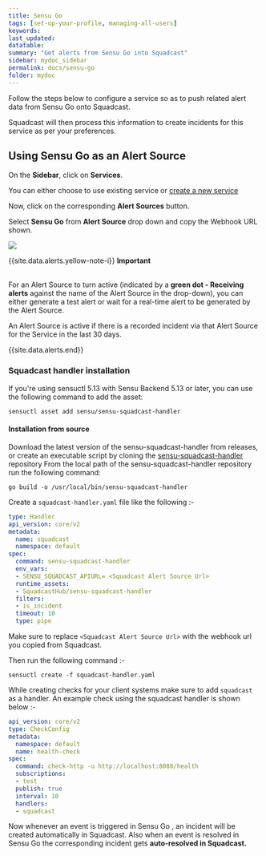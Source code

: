 ```yaml
---
title: Sensu Go
tags: [set-up-your-profile, managing-all-users]
keywords: 
last_updated: 
datatable: 
summary: "Get alerts from Sensu Go into Squadcast"
sidebar: mydoc_sidebar
permalink: docs/sensu-go
folder: mydoc
---
```


Follow the steps below to configure a service so as to push related alert data from Sensu Go onto Squadcast.

Squadcast will then process this information to create incidents for this service as per your preferences.

## Using Sensu Go as an Alert Source

On the **Sidebar**, click on **Services**.

You can either choose to use existing service or [create a new service](adding-a-service-1)

Now, click on the corresponding **Alert Sources** button.

Select **Sensu Go** from  **Alert Source** drop down and copy the Webhook URL shown.

![](images/sensu-go_1.png)

{{site.data.alerts.yellow-note-i}}
<b>Important</b><br/><br/>
<p>For an Alert Source to turn active (indicated by a <b>green dot - Receiving alerts</b> against the name of the Alert Source in the drop-down), you can either generate a test alert or wait for a real-time alert to be generated by the Alert Source.</p>
<p>An Alert Source is active if there is a recorded incident via that Alert Source for the Service in the last 30 days.</p>
{{site.data.alerts.end}}

### Squadcast handler installation 

If you're using sensuctl 5.13 with Sensu Backend 5.13 or later, you can use the following command to add the asset:

```
sensuctl asset add sensu/sensu-squadcast-handler
```

#### Installation from source

Download the latest version of the sensu-squadcast-handler from releases, or create an executable script by cloning the [sensu-squadcast-handler](https://github.com/SquadcastHub/sensu-squadcast-handler.git) repository
From the local path of the sensu-squadcast-handler repository run the following command:

```
go build -o /usr/local/bin/sensu-squadcast-handler
```

Create a `squadcast-handler.yaml` file like the following :-

```yaml
type: Handler
api_version: core/v2
metadata:
  name: squadcast
  namespace: default
spec:
  command: sensu-squadcast-handler
  env_vars:
  - SENSU_SQUADCAST_APIURL= <Squadcast Alert Source Url>
  runtime_assets:
  - SquadcastHub/sensu-squadcast-handler
  filters:
  - is_incident 
  timeout: 10
  type: pipe
```

Make sure to replace `<Squadcast Alert Source Url>` with the webhook url you copied from Squadcast.
  
Then run the following command :- 

```
sensuctl create -f squadcast-handler.yaml
```

While creating checks for your client systems make sure to add `squadcast` as a handler.  An example  check using the squadcast handler is shown below :-  

```yaml
api_version: core/v2
type: CheckConfig
metadata:
  namespace: default
  name: health-check
spec:
  command: check-http -u http://localhost:8080/health
  subscriptions:
  - test
  publish: true
  interval: 10
  handlers:
  - squadcast
```

Now whenever an event is triggered in Sensu Go , an incident will be created automatically in Squadcast. Also when an event is resolved in Sensu Go the corresponding incident gets **auto-resolved in Squadcast.**